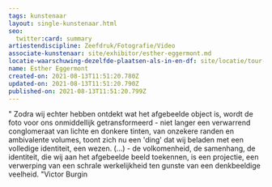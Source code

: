 ```yaml
---
tags: kunstenaar
layout: single-kunstenaar.html
seo:
  twitter:card: summary
artiestendiscipline: Zeefdruk/Fotografie/Video
associate-kunstenaar: site/exhibitor/esther-eggermont.md
locatie-waarschuwing-dezelfde-plaatsen-als-in-en-df: site/locatie/tour-musée-et-café-du-tir-à-larc-de-genval.md
name: Esther Eggermont
created-on: 2021-08-13T11:51:20.780Z
updated-on: 2021-08-13T11:51:20.790Z
published-on: 2021-08-13T11:51:20.799Z
---
```

<!--StartFragment-->

" Zodra wij echter hebben ontdekt wat het afgebeelde object is, wordt de foto voor ons onmiddellijk getransformeerd - niet langer een verwarrend conglomeraat van lichte en donkere tinten, van onzekere randen en ambivalente volumes, toont zich nu een 'ding' dat wij beladen met een volledige identiteit, een wezen. (...) - de volkomenheid, de samenhang, de identiteit, die wij aan het afgebeelde beeld toekennen, is een projectie, een verwerping van een schrale werkelijkheid ten gunste van een denkbeeldige veelheid. "Victor Burgin



<!--EndFragment-->
